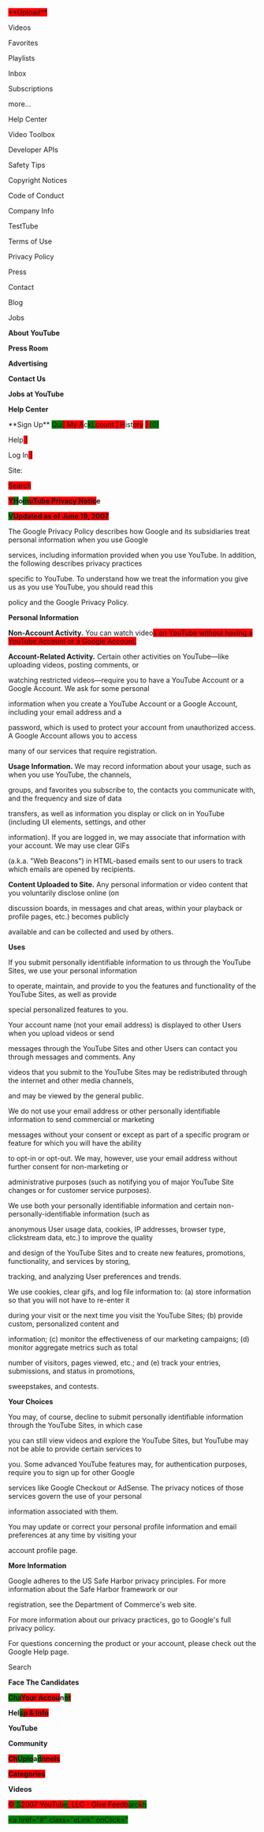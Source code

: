 <span style="background-color: red;">
**Upload**


Videos


Favorites


Playlists


Inbox


Subscriptions


more...


Help Center


Video Toolbox


Developer APIs


Safety Tips


Copyright Notices


Code of Conduct


Company Info


TestTube


Terms of Use


Privacy Policy


Press


Contact


Blog


Jobs


**About YouTube**


**Press Room**


**Advertising**


**Contact Us**


**Jobs at YouTube**


**Help Center**

</span>
**Sign Up** <span style="background-color: green;">Qui</span><span style="background-color: red;">| My A</span>c<span style="background-color: green;">kL</span><span style="background-color: red;">count | H</span>ist<span style="background-color: red;">ory</span> <span style="background-color: red;">| </span><span style="background-color: green;">(0)


</span>Help<span style="background-color: red;"> | </span><span style="background-color: green;">


</span>Log In<span style="background-color: red;"> | </span><span style="background-color: green;">


</span>Site:<span style="background-color: red;">


</span> <span style="background-color: red;">Search</span>


**<span style="background-color: red;">Y</span><span style="background-color: green;">H</span>o<span style="background-color: green;">m</span><span style="background-color: red;">uTube Privacy Notic</span>e**


**<span style="background-color: green;">V</span><span style="background-color: red;">Updated as of June 19, 2007**


The Google Privacy Policy describes how Google and its subsidiaries treat personal information when you use Google


services, including information provided when you use YouTube. In addition, the following describes privacy practices


specific to YouTube. To understand how we treat the information you give us as you use YouTube, you should read this


policy and the Google Privacy Policy.


**Personal Information**


**Non-Account Activity.** You can watch v</span>ideo<span style="background-color: red;">s on YouTube without having a YouTube Account or a Google Account.


**Account-Related Activity.** Certain other activities on YouTube—like uploading videos, posting comments, or


watching restricted videos—require you to have a YouTube Account or a Google Account. We ask for some personal


information when you create a YouTube Account or a Google Account, including your email address and a


password, which is used to protect your account from unauthorized access. A Google Account allows you to access


many of our services that require registration.


**Usage Information.** We may record information about your usage, such as when you use YouTube, the channels,


groups, and favorites you subscribe to, the contacts you communicate with, and the frequency and size of data


transfers, as well as information you display or click on in YouTube (including UI elements, settings, and other


information). If you are logged in, we may associate that information with your account. We may use clear GIFs


(a.k.a. "Web Beacons") in HTML-based emails sent to our users to track which emails are opened by recipients.


**Content Uploaded to Site.** Any personal information or video content that you voluntarily disclose online (on


discussion boards, in messages and chat areas, within your playback or profile pages, etc.) becomes publicly


available and can be collected and used by others.


**Uses**


If you submit personally identifiable information to us through the YouTube Sites, we use your personal information


to operate, maintain, and provide to you the features and functionality of the YouTube Sites, as well as provide


special personalized features to you.


Your account name (not your email address) is displayed to other Users when you upload videos or send


messages through the YouTube Sites and other Users can contact you through messages and comments. Any


videos that you submit to the YouTube Sites may be redistributed through the internet and other media channels,


and may be viewed by the general public.


We do not use your email address or other personally identifiable information to send commercial or marketing


messages without your consent or except as part of a specific program or feature for which you will have the ability


to opt-in or opt-out. We may, however, use your email address without further consent for non-marketing or


administrative purposes (such as notifying you of major YouTube Site changes or for customer service purposes).


We use both your personally identifiable information and certain non-personally-identifiable information (such as


anonymous User usage data, cookies, IP addresses, browser type, clickstream data, etc.) to improve the quality


and design of the YouTube Sites and to create new features, promotions, functionality, and services by storing,


tracking, and analyzing User preferences and trends.


We use cookies, clear gifs, and log file information to: (a) store information so that you will not have to re-enter it


during your visit or the next time you visit the YouTube Sites; (b) provide custom, personalized content and


information; (c) monitor the effectiveness of our marketing campaigns; (d) monitor aggregate metrics such as total


number of visitors, pages viewed, etc.; and (e) track your entries, submissions, and status in promotions,


sweepstakes, and contests.


**Your Choices**


You may, of course, decline to submit personally identifiable information through the YouTube Sites, in which case


you can still view videos and explore the YouTube Sites, but YouTube may not be able to provide certain services to


you. Some advanced YouTube features may, for authentication purposes, require you to sign up for other Google


services like Google Checkout or AdSense. The privacy notices of those services govern the use of your personal


information associated with them.


You may update or correct your personal profile information and email preferences at any time by visiting your


account profile page.


**More Information**


Google adheres to the US Safe Harbor privacy principles. For more information about the Safe Harbor framework or our


registration, see the Department of Commerce's web site.


For more information about our privacy practices, go to Google's full privacy policy.


For questions concerning the product or your account, please check out the Google Help page.


 


 Search


**Face The Candidate</span>s**


**<span style="background-color: green;">Cha</span><span style="background-color: red;">Your Accou</span>n<span style="background-color: green;">n</span><span style="background-color: red;">t**


**H</span>el<span style="background-color: green;">s</span><span style="background-color: red;">p & Info**


**YouTube</span>**


**Community**


**<span style="background-color: red;">Ch</span><span style="background-color: green;">Uplo</span>a<span style="background-color: green;">d</span><span style="background-color: red;">nnels</span>**


<span style="background-color: green;"> </span><span style="background-color: red;">**Categories**</span>


<span style="background-color: red;">**</span>Videos<span style="background-color: red;">**</span>


<span style="background-color: red;">
©</span> <span style="background-color: green;">S</span><span style="background-color: red;">2007 YouTub</span>e<span style="background-color: red;">, LLC - Give Feedb</span>a<span style="background-color: green;">r</span>c<span style="background-color: red;">k</span><span style="background-color: green;">h</span>


<span style="background-color: green;"><a href="#" class="eLink" onClick="

</span>